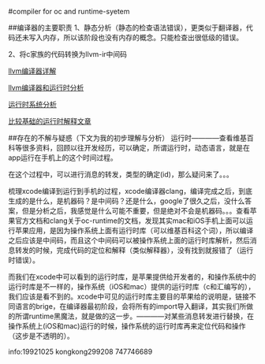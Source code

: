 #compiler for oc and runtime-syetem
 
##编译器的主要职责
1、静态分析（静态的检查语法错误），更类似于翻译器，代码还未写入内存，所以该阶段也没有内存的概念。只能检查出很低级的错误。

2、将c家族的代码转换为llvm-ir中间码

[llvm编译器详解](https://objccn.io/issue-6-2/)

[llvm编译器和运行时分析](https://my.oschina.net/chars/blog/615241)

[运行时系统分析](http://justsee.iteye.com/blog/2163777)

[比较基础的运行时解释文章](http://tech.glowing.com/cn/objective-c-runtime/)

##存在的不解与疑惑（下文为我的初步理解与分析）
运行时————查看维基百科等很多资料，回顾以往开发经历，可以确定，所谓运行时，动态语言，就是在app运行在手机上的这个时间过程。

在这个过程中，可以进行消息的转发，类型的确定(id)，那么疑问来了。。。

梳理xcode编译到运行到手机的过程，xcode编译器clang，编译完成之后，到底生成的是什么，是机器码？是中间码？还是什么，google了很久之后，没什么答案，但是分析之后，我感觉是什么可能不重要，但是绝对不会是机器码。。。查看苹果官方文档和clang关于oc-runtime的文档，发现其实mac和iOS手机上面可以运行苹果应用，是因为操作系统上面有运行时库（可以维基百科这个词），所以编译之后应该是中间码，而且这个中间码可以被操作系统上面的运行时库解析，然后消息转发的时候，完成代码的定位和解释（类似解释器），没有找到就报错了（运行时错误）。

而我们在xcode中可以看到的运行时库，是苹果提供给开发者的，和操作系统中的运行时库是不一样的，操作系统（iOS和mac）提供的运行时库（c和汇编写的），我们应该是看不到的。xcode中可见的运行时库主要目的苹果给的说明是，链接不同语言的brige，在编译器最初阶段，会将所有的import导入翻译，其实我们所做的所谓runtime黑魔法，就是做的这一步。————对某些消息转发进行替换，在操作系统上(iOS和mac)运行的时候，操作系统的运行时库再来定位代码和操作（这步是不透明的）。

info:19921025
kongkong299208
747746689
